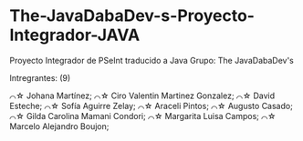 # The-JavaDabaDev-s-Proyecto-Integrador-JAVA
Proyecto Integrador de PSeInt traducido a Java
Grupo: The JavaDabaDev's

Intregrantes: (9)

⌒☆ Johana Martínez; ⌒☆ Ciro Valentin Martinez Gonzalez; ⌒☆ David Esteche; ⌒☆ Sofía Aguirre Zelay; ⌒☆ Araceli Pintos; ⌒☆ Augusto Casado; ⌒☆ Gilda Carolina Mamani Condori; ⌒☆ Margarita Luisa Campos; ⌒☆ Marcelo Alejandro Boujon;
